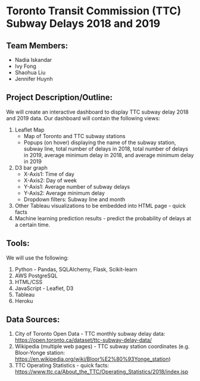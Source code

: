 # Toronto Transit Commission (TTC) Subway Delays 2018 and 2019

## **Team Members:**
- Nadia Iskandar
- Ivy Fong
- Shaohua Liu
- Jennifer Huynh

## **Project Description/Outline:**
We will create an interactive dashboard to display TTC subway delay 2018 and 2019 data. Our dashboard will contain the following views:

1.	Leaflet Map
	- Map of Toronto and TTC subway stations
	- Popups (on hover) displaying the name of the subway station, subway line, total number of delays in 2018, total number of delays in 2019, average minimum delay in 2018, and average minimum delay in 2019
2.	D3 bar graph
	- X-Axis1: Time of day 
	- X-Axis2: Day of week 
	- Y-Axis1: Average number of subway delays 
	- Y-Axis2: Average minimum delay 
	- Dropdown filters: Subway line and month
3.	Other Tableau visualizations to be embedded into HTML page - quick facts
4. 	Machine learning prediction results - predict the probability of delays at a certain time. 

## **Tools:**
We will use the following:
1. Python - Pandas, SQLAlchemy, Flask, Scikit-learn
2. AWS PostgreSQL
3. HTML/CSS
4. JavaScript - Leaflet, D3
5. Tableau
6. Heroku

## **Data Sources:**
1.	City of Toronto Open Data - TTC monthly subway delay data: https://open.toronto.ca/dataset/ttc-subway-delay-data/
2.	Wikipedia (multiple web pages) - TTC subway station coordinates (e.g. Bloor-Yonge station: https://en.wikipedia.org/wiki/Bloor%E2%80%93Yonge_station)
3. 	TTC Operating Statistics - quick facts: https://www.ttc.ca/About_the_TTC/Operating_Statistics/2018/index.jsp
